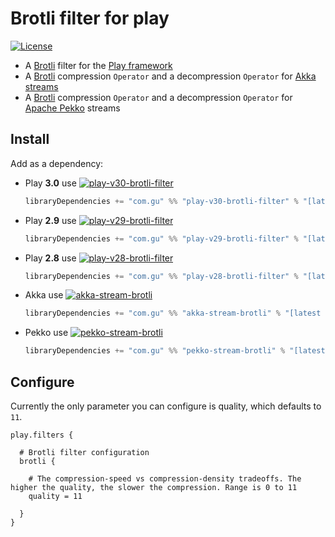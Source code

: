 # Brotli filter for play

[![License](https://img.shields.io/:license-Apache%202.0-blue.svg)](http://www.apache.org/licenses/LICENSE-2.0)


 * A [Brotli](https://opensource.googleblog.com/2015/09/introducing-brotli-new-compression.html) filter for the [Play framework](https://www.playframework.com/)
 * A [Brotli](https://opensource.googleblog.com/2015/09/introducing-brotli-new-compression.html) compression `Operator` and a decompression `Operator` for [Akka streams](https://doc.akka.io/docs/akka/current/stream/stream-flows-and-basics.html) 
 * A [Brotli](https://opensource.googleblog.com/2015/09/introducing-brotli-new-compression.html) compression `Operator` and a decompression `Operator` for [Apache Pekko](https://pekko.apache.org/) streams 


## Install

Add as a dependency:

* Play **3.0** use [![play-v30-brotli-filter](https://index.scala-lang.org/guardian/play-brotli-filter/play-v30-brotli-filter/latest-by-scala-version.svg)](https://index.scala-lang.org/guardian/play-brotli-filter/play-v30-brotli-filter/)
  ```scala
  libraryDependencies += "com.gu" %% "play-v30-brotli-filter" % "[latest version number]"
  ```
* Play **2.9** use [![play-v29-brotli-filter](https://index.scala-lang.org/guardian/play-brotli-filter/play-v29-brotli-filter/latest-by-scala-version.svg)](https://index.scala-lang.org/guardian/play-brotli-filter/play-v29-brotli-filter/)
  ```scala
  libraryDependencies += "com.gu" %% "play-v29-brotli-filter" % "[latest version number]"
  ```
* Play **2.8** use [![play-v28-brotli-filter](https://index.scala-lang.org/guardian/play-brotli-filter/play-v28-brotli-filter/latest-by-scala-version.svg)](https://index.scala-lang.org/guardian/play-brotli-filter/play-v28-brotli-filter/)
  ```scala
  libraryDependencies += "com.gu" %% "play-v28-brotli-filter" % "[latest version number]"
  ```

* Akka use [![akka-stream-brotli](https://index.scala-lang.org/guardian/play-brotli-filter/akka-stream-brotli/latest-by-scala-version.svg)](https://index.scala-lang.org/guardian/play-brotli-filter/akka-stream-brotli/)
  ```scala
  libraryDependencies += "com.gu" %% "akka-stream-brotli" % "[latest version number]"
  ```
  
* Pekko use [![pekko-stream-brotli](https://index.scala-lang.org/guardian/play-brotli-filter/pekko-stream-brotli/latest-by-scala-version.svg)](https://index.scala-lang.org/guardian/play-brotli-filter/pekko-stream-brotli/)
  ```scala
  libraryDependencies += "com.gu" %% "pekko-stream-brotli" % "[latest version number]"
  ```

## Configure

Currently the only parameter you can configure is quality, which defaults to `11`.

```
play.filters {

  # Brotli filter configuration
  brotli {

    # The compression-speed vs compression-density tradeoffs. The higher the quality, the slower the compression. Range is 0 to 11
    quality = 11

  }
}
```
